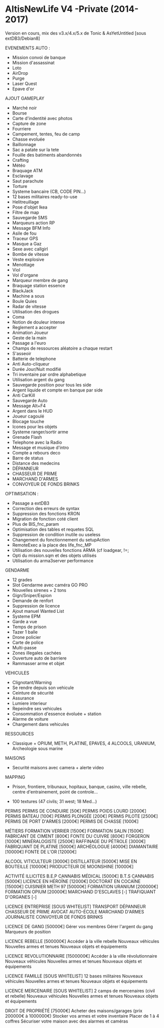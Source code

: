 # AltisNewLife V4 -Private (2014-2017)
Version en cours, mix des v3.x/4.x/5.x de Tonic & AsYetUntitled [sous extDB3/Debian8]


EVENEMENTS AUTO :
 - Mission convoi de banque
 - Mission d'assassinat
 - Loto
 - AirDrop 
 - Purge 
 - Laser Quest
 - Epave d'or
   
AJOUT GAMEPLAY
 - Marché noir
 - Bourse
 - Carte d'indentité avec photos
 - Capture de zone
 - Fourriere
 - Campement, tentes, feu de camp
 - Chasse evoluée
 - Baillonnage
 - Sac a patate sur la tete
 - Fouille des batiments abandonnés
 - Crafting
 - Météo
 - Braquage ATM
 - Esclavage
 - Saut parachute
 - Torture
 - Systeme bancaire (CB, CODE PIN...)
 - 12 bases militaires ready-to-use
 - Helitreuillage
 - Pose d'objet Ikea
 - Filtre de map
 - Sauvegarde SMS
 - Marqueurs action RP
 - Message BFM Info
 - Asile de fou
 - Traceur GPS
 - Masque a Gaz
 - Sexe avec callgirl
 - Bombe de vitesse
 - Veste explosive
 - Menottage
 - Viol
 - Vol d'organe
 - Marqueur membre de gang
 - Braquage station essence
 - BlackJack
 - Machine a sous
 - Boule Quies
 - Radar de vitesse 
 - Utilisation des drogues
 - Coma
 - Notion de douleur intense
 - Reglement a accepter
 - Animation Joueur
 - Geste de la main
 - Passage a l'euro
 - Champs de ressources aléatoire a chaque restart 
 - S'asseoir 
 - Batterie de telephone 
 - Anti Auto-cliqueur
 - Durée Jour/Nuit modifié
 - Tri inventaire par ordre alphabetique
 - Utilisation argent du gang
 - Sauvegarde position pour tous les side
 - Argent liquide et compte en banque par side
 - Anti CarKill
 - Sauvegarde Auto
 - Message Alt+F4
 - Argent dans le HUD
 - Joueur cagoulé
 - Blocage touche
 - Icones pour les objets
 - Systeme ranger/sortir arme
 - Grenade Flash
 - Telephone avec la Radio
 - Message et musique d'intro
 - Compte a rebours deco
 - Barre de status 
 - Distance des medecins
 - DÉPANNEUR
 - CHASSEUR DE PRIME
 - MARCHAND D'ARMES
 - CONVOYEUR DE FONDS BRINKS

OPTIMISATION :
 - Passage a extDB3
 - Correction des erreurs de syntax
 - Suppression des fonctions KRON
 - Migration de fonction coté client
 - Plus de BIS_fnc_param
 - Optimisation des tables et requetes SQL
 - Suppression de condition inutile ou useless
 - Changement du fonctionnement du setupAction
 - RemoteExec a la place des life_fnc_MP
 - Utilisation des nouvelles fonctions ARMA (cf loadgear, !=; 
 - Opti du mission.sqm et des objets utilisés
 - Utilisation du arma3server performance
 
GENDARME 
 - 12 grades
 - Slot Gendarme avec caméra GO PRO
 - Nouvelles sirenes + 2 tons
 - Gign/Sniper/Espion
 - Demande de renfort
 - Suppression de licence 
 - Ajout manuel Wanted List
 - Systeme EPM
 - Garde a vue
 - Temps de prison
 - Tazer 1 balle
 - Drone policier
 - Carte de police
 - Multi-passe
 - Zones illegales cachées
 - Ouverture auto de barriere
 - Rammasser arme et objet
 
VEHICULES
 - Clignotant/Warning
 - Se rendre depuis son vehicule
 - Ceinture de sécurité
 - Assurance
 - Lumiere interieur
 - Repeindre ses vehicules
 - Consommation d'essence évoluée + station
 - Alarme de voiture
 - Chargement dans vehicules
 
RESSOURCES
  - Classique + OPIUM, METH, PLATINE, EPAVES, 4 ALCOOLS, URANIUM, Archeologie sous marine
 
MAISONS
 - Securité maisons avec camera + alerte video
 
MAPPING
 - Prison, frontiere, tribunaux, hopitaux, banque, casino, ville rebelle, centre d'entrainement, point de controle...

 + 100 textures (47 civils; 31 west; 18 Med...)


PERMIS
    PERMIS DE CONDUIRE [50€]
    PERMIS POIDS LOURD [2000€]
    PERMIS BATEAU [100€]
    PERMIS PLONGÉE [200€]
    PERMIS PILOTE [2500€]
    PERMIS DE PORT D'ARMES [2000€]
    PERMIS DE CHASSE [1000€]

MÉTIERS
    FORMATION VERRIER [1500€]
    FORMATION SALIN [1500€]
    FABRICANT DE CIMENT [800€]
    FONTE DU CUIVRE [800€]
    FORGERON [1000€]
    MINÉRALOGISTE [2500€]
    RAFFINAGE DU PÉTROLE [3000€]
    FABRIQUANT DE PLATINE [5000€]
    ARCHÉOLOGUE [4000€]
    DIAMANTAIRE [10000€]
    FONTE DE L'OR [12000€]

ALCOOL
    VITICULTEUR [3000€]
    DISTILLATEUR [5000€]
    MISE EN BOUTEILLE [10000€]
    PRODUCTEUR DE MOONSHINE [10000€]

ACTIVITÉ ILLICITES
    B.E.P CANNABIS MÉDICAL [5000€]
    B.T.S CANNABIS [5000€]
    LICENCE EN HÉROÏNE [12000€]
    DOCTORAT EN COCAÏNE [15000€]
    CUISINIER METH 97 [50000€]
    FORMATION URANIUM [200000€]
    FORMATION OPIUM [20000€]
    MARCHAND D'ESCLAVES [-]
    TRAFIQUANT D'ORGANES [-]

LICENCE ENTREPRISE [SOUS WHITELIST]
    TRANSPORT
    DÉPANNEUR
    CHASSEUR DE PRIME
    AVOCAT
    AUTO-ÉCOLE
    MARCHAND D'ARMES
    JOURNALISTE
    CONVOYEUR DE FONDS BRINKS

LICENCE DE GANG [50000€]
    Gérer vos membres
    Gérer l'argent du gang
    Marqueurs de position

LICENCE REBELLE [500000€]
    Accéder à la ville rebelle
    Nouveaux véhicules
    Nouvelles armes et tenues
    Nouveaux objets et équipements

LICENCE REVOLUTIONNAIRE [1500000€]
    Accéder à la ville révolutionnaire
    Nouveaux véhicules
    Nouvelles armes et tenues
    Nouveaux objets et équipements
	
LICENCE FAMILLE [SOUS WHITELIST]
    12 bases militaires
    Nouveaux véhicules
    Nouvelles armes et tenues
    Nouveaux objets et équipements

LICENCE MERCENAIRE [SOUS WHITELIST]
    2 camps de mercenaires (civil et rebelle)
    Nouveaux véhicules
    Nouvelles armes et tenues
    Nouveaux objets et équipements

DROIT DE PROPRIÉTÉ [75000€]
    Acheter des maisons/garages (prix 200000€ à 1000000€)
    Stocker vos armes et votre inventaire
    Placer de 1 à 4 coffres
    Sécuriser votre maison avec des alarmes et caméras
